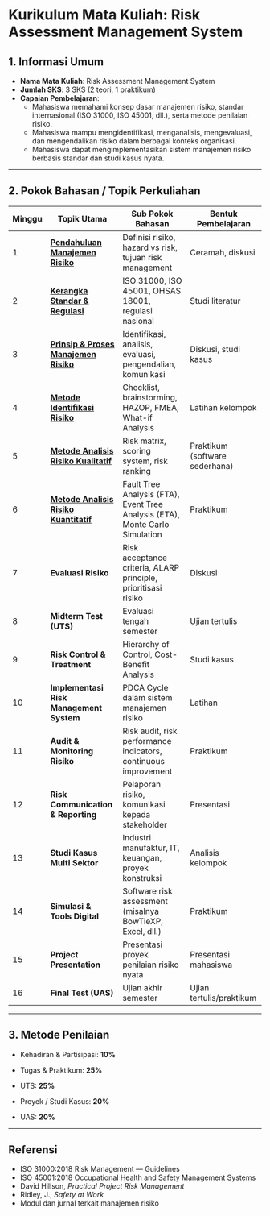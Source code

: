 # Kurikulum Mata Kuliah: Risk Assessment Management System

## 1. Informasi Umum

- **Nama Mata Kuliah**: Risk Assessment Management System
- **Jumlah SKS**: 3 SKS (2 teori, 1 praktikum)
- **Capaian Pembelajaran**:
    - Mahasiswa memahami konsep dasar manajemen risiko, standar internasional (ISO 31000, ISO 45001, dll.), serta metode penilaian risiko.        
    - Mahasiswa mampu mengidentifikasi, menganalisis, mengevaluasi, dan mengendalikan risiko dalam berbagai konteks organisasi.        
    - Mahasiswa dapat mengimplementasikan sistem manajemen risiko berbasis standar dan studi kasus nyata.        

---

## 2. Pokok Bahasan / Topik Perkuliahan

| Minggu | Topik Utama                                                          | Sub Pokok Bahasan                                                            | Bentuk Pembelajaran            |
| ------ | -------------------------------------------------------------------- | ---------------------------------------------------------------------------- | ------------------------------ |
| 1      | [**Pendahuluan Manajemen Risiko**](1-pendahuluan.md)                 | Definisi risiko, hazard vs risk, tujuan risk management                      | Ceramah, diskusi               |
| 2      | [**Kerangka Standar & Regulasi**](02-framework.md)                   | ISO 31000, ISO 45001, OHSAS 18001, regulasi nasional                         | Studi literatur                |
| 3      | [**Prinsip & Proses Manajemen Risiko**](03-iso-31000.md)             | Identifikasi, analisis, evaluasi, pengendalian, komunikasi                   | Diskusi, studi kasus           |
| 4      | [**Metode Identifikasi Risiko**](04-metode-identifikasi.md)          | Checklist, brainstorming, HAZOP, FMEA, What-if Analysis                      | Latihan kelompok               |
| 5      | [**Metode Analisis Risiko Kualitatif**](05-analisis-kualitatif.md)   | Risk matrix, scoring system, risk ranking                                    | Praktikum (software sederhana) |
| 6      | [**Metode Analisis Risiko Kuantitatif**](06-analisis-kuantitatif.md) | Fault Tree Analysis (FTA), Event Tree Analysis (ETA), Monte Carlo Simulation | Praktikum                      |
| 7      | **Evaluasi Risiko**                                                  | Risk acceptance criteria, ALARP principle, prioritisasi risiko               | Diskusi                        |
| 8      | **Midterm Test (UTS)**                                               | Evaluasi tengah semester                                                     | Ujian tertulis                 |
| 9      | **Risk Control & Treatment**                                         | Hierarchy of Control, Cost-Benefit Analysis                                  | Studi kasus                    |
| 10     | **Implementasi Risk Management System**                              | PDCA Cycle dalam sistem manajemen risiko                                     | Latihan                        |
| 11     | **Audit & Monitoring Risiko**                                        | Risk audit, risk performance indicators, continuous improvement              | Praktikum                      |
| 12     | **Risk Communication & Reporting**                                   | Pelaporan risiko, komunikasi kepada stakeholder                              | Presentasi                     |
| 13     | **Studi Kasus Multi Sektor**                                         | Industri manufaktur, IT, keuangan, proyek konstruksi                         | Analisis kelompok              |
| 14     | **Simulasi & Tools Digital**                                         | Software risk assessment (misalnya BowTieXP, Excel, dll.)                    | Praktikum                      |
| 15     | **Project Presentation**                                             | Presentasi proyek penilaian risiko nyata                                     | Presentasi mahasiswa           |
| 16     | **Final Test (UAS)**                                                 | Ujian akhir semester                                                         | Ujian tertulis/praktikum       |

---

## 3. Metode Penilaian

- Kehadiran & Partisipasi: **10%**
    
- Tugas & Praktikum: **25%**
    
- UTS: **25%**
    
- Proyek / Studi Kasus: **20%**
    
- UAS: **20%**
    

---
## Referensi
- ISO 31000:2018 Risk Management — Guidelines    
- ISO 45001:2018 Occupational Health and Safety Management Systems    
- David Hillson, _Practical Project Risk Management_    
- Ridley, J., _Safety at Work_    
- Modul dan jurnal terkait manajemen risiko